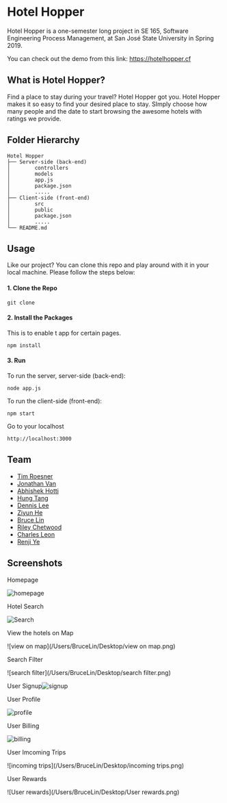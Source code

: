 # Hotel Hopper
Hotel Hopper is a one-semester long project in SE 165, Software Engineering Process Management, at San José State University in Spring 2019.

You can check out the demo from this link: https://hotelhopper.cf



## What is Hotel Hopper?

Find a place to stay during your travel? Hotel Hopper got you. Hotel Hopper makes it so easy to find your desired place to stay. SImply choose how many people and the date to start browsing the awesome hotels with ratings we provide. 



## Folder Hierarchy
```
Hotel Hopper
├── Server-side (back-end)
│        controllers
│        models
│        app.js
│        package.json
│        .....
├── Client-side (front-end)
│        src
│        public
│        package.json
│        .....
└── README.md
```



## Usage

Like our project? You can clone this repo and play around with it in your local machine. Please follow the steps below:

#### 1. Clone the Repo

`git clone`



#### 2. Install the Packages

This is to enable t app for certain pages.

`npm install`



#### 3. Run

To run the server, server-side (back-end):

`node app.js`



To run the client-side (front-end):

`npm start`



Go to your localhost

`http://localhost:3000`



## Team

- [Tim Roesner](https://github.com/timroesner "Tim Roesner Title")
- [Jonathan Van](https://github.com/jvan1997 "Jonathan Van Title")
- [Abhishek Hotti](https://github.com/abhishekhotti "Abhishek Hotti Title")
- [Hung Tang](https://github.com/hungtang2901 "Hung Tang Title")
- [Dennis Lee](https://github.com/DennisLee "Dennis Lee Title")
- [Ziyun He](https://github.com/ZiyunHe "Ziyun He Title")
- [Bruce Lin](https://github.com/brucelin1218 "Bruce Lin Title")
- [Riley Chetwood](https://github.com/rchetwood "Riley Chetwood Title")
- [Charles Leon](https://github.com/Charlesleonius "Charles Leon Title")
- [Renji Ye](https://github.com/renjieye07 "Renji Ye Title")



## Screenshots

Homepage

![homepage](/Users/BruceLin/Desktop/homepage.png)



Hotel Search

![Search](/Users/BruceLin/Desktop/Search.png)



View the hotels on Map

![view on map](/Users/BruceLin/Desktop/view on map.png)



Search Filter

![search filter](/Users/BruceLin/Desktop/search filter.png)



User Signup![signup](/Users/BruceLin/Desktop/signup.png)



User Profile

![profile](/Users/BruceLin/Desktop/profile.png)



User Billing

![billing](/Users/BruceLin/Desktop/billing.png)



User Imcoming Trips

![incoming trips](/Users/BruceLin/Desktop/incoming trips.png)



User Rewards

![User rewards](/Users/BruceLin/Desktop/User rewards.png)